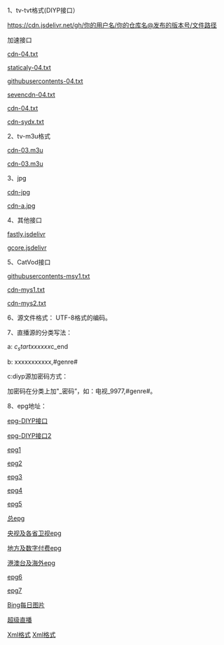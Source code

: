 1、tv-tvt格式(DIYP接口）

https://cdn.jsdelivr.net/gh/你的用户名/你的仓库名@发布的版本号/文件路径

加速接口

[cdn-04.txt](https://cdn.jsdelivr.net/gh/bauw2008/tv/04.txt)

[staticaly-04.txt](https://cdn.staticaly.com/gh/bauw2008/tv/master/04.txt)

[githubusercontents-04.txt](https://raw.githubusercontents.com/bauw2008/tv/master/04.txt)

[sevencdn-04.txt](https://raw.sevencdn.com/bauw2008/tv/master/04.txt)

[cdn-04.txt](https://cdn.jsdelivr.net/gh/bauw2008/tv@master/04.txt)

[cdn-sydx.txt](https://cdn.jsdelivr.net/gh/bauw2008/tv@master/sydx.txt)


2、tv-m3u格式

[cdn-03.m3u](https://cdn.jsdelivr.net/gh/bauw2008/tv/03.m3u)


[cdn-03.m3u](https://cdn.jsdelivr.net/gh/bauw2008/tv@master/03.m3u)

3、jpg

[cdn-jpg](https://cdn.jsdelivr.net/gh/bauw2008/tv/a.jpg)

[cdn-a.jpg](https://cdn.jsdelivr.net/gh/bauw2008/tv@master/a.jpg)

4、其他接口

[fastly.jsdelivr](https://fastly.jsdelivr.net/)

[gcore.jsdelivr](https://gcore.jsdelivr.net/)

5、CatVod接口

[githubusercontents-msy1.txt](https://raw.githubusercontents.com/bauw2008/tv/master/msy1.txt)

[cdn-mys1.txt](https://cdn.jsdelivr.net/gh/bauw2008/tv/mys1.txt)

[cdn-mys2.txt](https://cdn.jsdelivr.net/gh/bauw2008/tv/mys2.txt)

6、源文件格式： UTF-8格式的编码。

7、直播源的分类写法：

a: $c_startxxxxxx$c_end

b: xxxxxxxxxxx,#genre#

c:diyp源加密码方式： 

加密码在分类上加"_密码”，如：电视_9977,#genre#。

8、epg地址：

[epg-DIYP接口](http://epg.51zmt.top:8000/api/diyp/)

[epg-DIYP接口2](http://diyp.112114.xyz/)

[epg1](https://epg.sec.st/epg.php)

[epg2](https://epg.hicloud.co/epg.php)

[epg3](https://epg.pm)

[epg4](http://n33426t756.wicp.vip/diyp/epg.php)

[epg5](http://www.diyp.top/diyp/epg.php)

[总epg](http://epg.51zmt.top:8000/e.xml)

[央视及各省卫视epg](http://epg.51zmt.top:8000/cc.xml)

[地方及数字付费epg](http://epg.51zmt.top:8000/difang.xml)

[港澳台及海外epg](http://epg.51zmt.top:8000/gat.xml)

[epg6](http://124.223.212.38:83/)

[epg7](https://epg.112114.xyz/)

[Bing每日图片](https://epg.112114.xyz/bingimg)

[超级直播](https://epg.112114.xyz/epginfo)

[Xml格式](https://epg.112114.xyz/pp.xml)
[Xml格式](https://epg.112114.xyz/pp.xml.gz)

